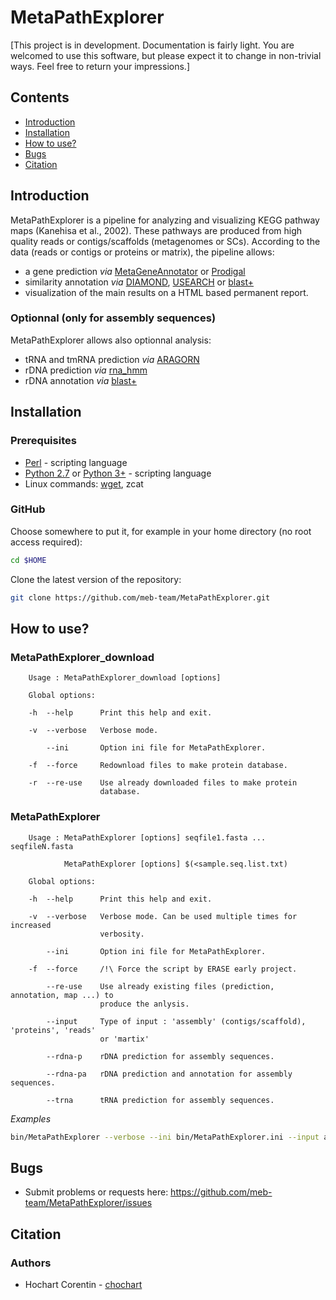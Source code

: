 # MetaPathExplorer

[This project is in development. Documentation is fairly light. You are welcomed to use this software, but please expect it to change in non-trivial ways. Feel free to return your impressions.]

## Contents 

* [Introduction](https://github.com/meb-team/MetaPathExplorer/blob/master/README.md#introduction)
* [Installation](https://github.com/meb-team/MetaPathExplorer/blob/master/README.md#installation)
* [How to use?](https://github.com/meb-team/MetaPathExplorer/blob/master/README.md#how-to-use)
* [Bugs](https://github.com/meb-team/MetaPathExplorer/blob/master/README.md#bugs)
* [Citation](https://github.com/meb-team/MetaPathExplorer/blob/master/README.md#citation)

## Introduction

MetaPathExplorer is a pipeline for analyzing and visualizing KEGG pathway maps (Kanehisa et al., 2002). These pathways are produced from high quality reads or contigs/scaffolds (metagenomes or SCs). 
According to the data (reads or contigs or proteins or matrix), the pipeline allows:
* a gene prediction _via_ [MetaGeneAnnotator](https://academic.oup.com/dnaresearch/article/15/6/387/512877/MetaGeneAnnotator-Detecting-Species-Specific) or [Prodigal](https://github.com/hyattpd/Prodigal)
* similarity annotation _via_ [DIAMOND](https://github.com/bbuchfink/diamond), [USEARCH](http://www.drive5.com/usearch/) or [blast+](https://blast.ncbi.nlm.nih.gov/Blast.cgi?PAGE_TYPE=BlastDocs&DOC_TYPE=Download)
* visualization of the main results on a HTML based permanent report.

### Optionnal (only for assembly sequences)
MetaPathExplorer allows also optionnal analysis:
* tRNA and tmRNA prediction _via_ [ARAGORN](http://mbio-serv2.mbioekol.lu.se/ARAGORN/)
* rDNA prediction _via_ [rna_hmm]()
* rDNA annotation _via_ [blast+](https://blast.ncbi.nlm.nih.gov/Blast.cgi?PAGE_TYPE=BlastDocs&DOC_TYPE=Download)


## Installation 

### Prerequisites

 * [Perl](https://www.perl.org/) - scripting language
 * [Python 2.7](https://www.python.org/download/releases/2.7/) or [Python 3+](https://www.python.org/download/releases/3.0/) - scripting language
 * Linux commands: [wget](https://www.gnu.org/software/wget/), zcat

### GitHub

Choose somewhere to put it, for example in your home directory (no root access required):

```bash
cd $HOME
```

Clone the latest version of the repository:

```bash
git clone https://github.com/meb-team/MetaPathExplorer.git
```

## How to use? 

### MetaPathExplorer_download

```
    Usage : MetaPathExplorer_download [options] 
    
    Global options:

    -h	--help		Print this help and exit.

    -v	--verbose	Verbose mode.

        --ini 		Option ini file for MetaPathExplorer.

    -f	--force		Redownload files to make protein database. 
    
    -r	--re-use	Use already downloaded files to make protein 
                    database. 

```


### MetaPathExplorer

```
    Usage : MetaPathExplorer [options] seqfile1.fasta ... seqfileN.fasta
    
            MetaPathExplorer [options] $(<sample.seq.list.txt) 

    Global options:

    -h	--help		Print this help and exit.

    -v	--verbose	Verbose mode. Can be used multiple times for increased
                    verbosity.

        --ini       Option ini file for MetaPathExplorer.

    -f	--force     /!\ Force the script by ERASE early project. 
    
        --re-use	Use already existing files (prediction, annotation, map ...) to
                    produce the anlysis.
                
        --input     Type of input : 'assembly' (contigs/scaffold), 'proteins', 'reads'
                    or 'martix'

        --rdna-p    rDNA prediction for assembly sequences.

        --rdna-pa   rDNA prediction and annotation for assembly sequences. 

        --trna      tRNA prediction for assembly sequences.            
```

_Examples_

```bash
bin/MetaPathExplorer --verbose --ini bin/MetaPathExplorer.ini --input assembly --rdna-p --trna $(< example.files.lst)

``` 


## Bugs

* Submit problems or requests here: https://github.com/meb-team/MetaPathExplorer/issues


## Citation

### Authors
* Hochart Corentin - [chochart](https://github.com/chochart)

